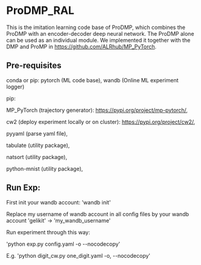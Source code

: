 # ProDMP_RAL
This is the imitation learning code base of ProDMP, which combines the ProDMP with an encoder-decoder deep neural network.
The ProDMP alone can be used as an individual module. We implemented it together with the DMP and ProMP in https://github.com/ALRhub/MP_PyTorch. 


## Pre-requisites
conda or pip:
pytorch (ML code base), 
wandb (Online ML experiment logger)

pip:

MP_PyTorch (trajectory generator): https://pypi.org/project/mp-pytorch/,

cw2 (deploy experiment locally or on cluster): https://pypi.org/project/cw2/,

pyyaml (parse yaml file),

tabulate (utility package),

natsort (utility package),

python-mnist (utility package),

## Run Exp:
First init your wandb account: 'wandb init'

Replace my username of wandb account in all config files by your wandb account
'gelikit' -> 'my_wandb_username'

Run experiment through this way:

'python exp.py config.yaml -o --nocodecopy'

E.g. 'python digit_cw.py one_digit.yaml -o, --nocodecopy'
